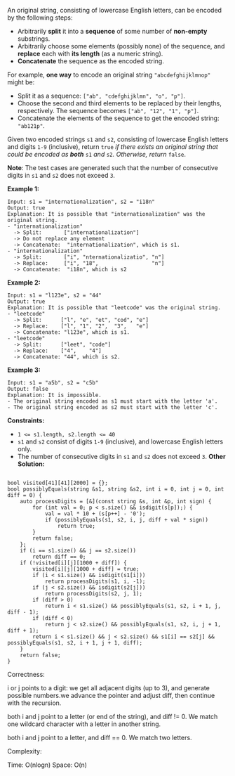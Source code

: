 An original string, consisting of lowercase English letters, can be encoded by the following steps:

- Arbitrarily **split** it into a **sequence** of some number of **non-empty** substrings.
- Arbitrarily choose some elements (possibly none) of the sequence, and **replace** each with **its length** (as a numeric string).
- **Concatenate** the sequence as the encoded string.

For example, **one way** to encode an original string `"abcdefghijklmnop"` might be:

- Split it as a sequence: `["ab", "cdefghijklmn", "o", "p"]`.
- Choose the second and third elements to be replaced by their lengths, respectively. The sequence becomes `["ab", "12", "1", "p"]`.
- Concatenate the elements of the sequence to get the encoded string: `"ab121p"`.

Given two encoded strings `s1` and `s2`, consisting of lowercase English letters and digits `1-9` (inclusive), return `true` *if there exists an original string that could be encoded as **both*** `s1` *and* `s2`*. Otherwise, return* `false`.

**Note**: The test cases are generated such that the number of consecutive digits in `s1` and `s2` does not exceed `3`.

 

**Example 1:**

```
Input: s1 = "internationalization", s2 = "i18n"
Output: true
Explanation: It is possible that "internationalization" was the original string.
- "internationalization" 
  -> Split:       ["internationalization"]
  -> Do not replace any element
  -> Concatenate:  "internationalization", which is s1.
- "internationalization"
  -> Split:       ["i", "nternationalizatio", "n"]
  -> Replace:     ["i", "18",                 "n"]
  -> Concatenate:  "i18n", which is s2
```

**Example 2:**

```
Input: s1 = "l123e", s2 = "44"
Output: true
Explanation: It is possible that "leetcode" was the original string.
- "leetcode" 
  -> Split:      ["l", "e", "et", "cod", "e"]
  -> Replace:    ["l", "1", "2",  "3",   "e"]
  -> Concatenate: "l123e", which is s1.
- "leetcode" 
  -> Split:      ["leet", "code"]
  -> Replace:    ["4",    "4"]
  -> Concatenate: "44", which is s2.
```

**Example 3:**

```
Input: s1 = "a5b", s2 = "c5b"
Output: false
Explanation: It is impossible.
- The original string encoded as s1 must start with the letter 'a'.
- The original string encoded as s2 must start with the letter 'c'.
```

 

**Constraints:**

- `1 <= s1.length, s2.length <= 40`
- `s1` and `s2` consist of digits `1-9` (inclusive), and lowercase English letters only.
- The number of consecutive digits in `s1` and `s2` does not exceed `3`.
**Other Solution:**
```

bool visited[41][41][2000] = {};
bool possiblyEquals(string &s1, string &s2, int i = 0, int j = 0, int diff = 0) {
    auto processDigits = [&](const string &s, int &p, int sign) {
        for (int val = 0; p < s.size() && isdigit(s[p]);) {
            val = val * 10 + (s[p++] - '0');
            if (possiblyEquals(s1, s2, i, j, diff + val * sign))
                return true;
        }
        return false;
    };
    if (i == s1.size() && j == s2.size())
        return diff == 0;
    if (!visited[i][j][1000 + diff]) {
        visited[i][j][1000 + diff] = true;
        if (i < s1.size() && isdigit(s1[i]))
            return processDigits(s1, i, -1);
        if (j < s2.size() && isdigit(s2[j]))
            return processDigits(s2, j, 1);
        if (diff > 0)
            return i < s1.size() && possiblyEquals(s1, s2, i + 1, j, diff - 1);
        if (diff < 0)
            return j < s2.size() && possiblyEquals(s1, s2, i, j + 1, diff + 1);
        return i < s1.size() && j < s2.size() && s1[i] == s2[j] && possiblyEquals(s1, s2, i + 1, j + 1, diff);
    }
    return false;
}   
```
Correctness:


i or j points to a digit:
we get all adjacent digits (up to 3), and generate possible numbers.we advance the pointer and adjust diff, then continue with the recursion.

both i and j point to a letter (or end of the string), and diff != 0. We match one wildcard character with a letter in another string.

both i and j point to a letter, and diff == 0. We match two letters.

Complexity:

Time: O(nlogn)
Space: O(n)